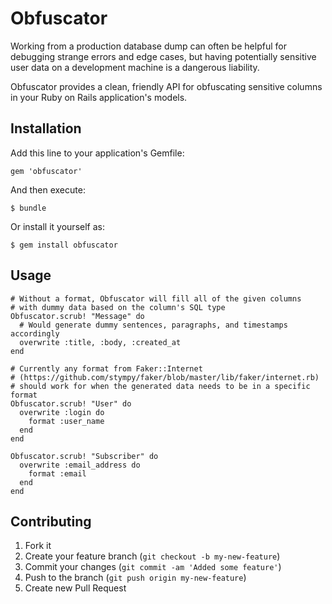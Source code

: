 # Obfuscator

Working from a production database dump can often be helpful for
debugging strange errors and edge cases, but having potentially
sensitive user data on a development machine is a dangerous liability.

Obfuscator provides a clean, friendly API for obfuscating sensitive
columns in your Ruby on Rails application's models.

## Installation

Add this line to your application's Gemfile:

    gem 'obfuscator'

And then execute:

    $ bundle

Or install it yourself as:

    $ gem install obfuscator

## Usage

    # Without a format, Obfuscator will fill all of the given columns
    # with dummy data based on the column's SQL type
    Obfuscator.scrub! "Message" do
      # Would generate dummy sentences, paragraphs, and timestamps accordingly
      overwrite :title, :body, :created_at
    end

    # Currently any format from Faker::Internet
    # (https://github.com/stympy/faker/blob/master/lib/faker/internet.rb)
    # should work for when the generated data needs to be in a specific format
    Obfuscator.scrub! "User" do
      overwrite :login do
        format :user_name
      end
    end

    Obfuscator.scrub! "Subscriber" do
      overwrite :email_address do
        format :email
      end
    end

## Contributing

1. Fork it
2. Create your feature branch (`git checkout -b my-new-feature`)
3. Commit your changes (`git commit -am 'Added some feature'`)
4. Push to the branch (`git push origin my-new-feature`)
5. Create new Pull Request
